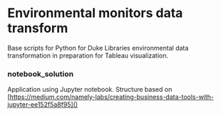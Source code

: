 # Environmental monitors data transform

Base scripts for Python for Duke Libraries environmental data transformation 
in preparation for Tableau visualization.

### notebook_solution

Application using Jupyter notebook.
Structure based on [https://medium.com/namely-labs/creating-business-data-tools-with-jupyter-ee152f5a8f95]()


